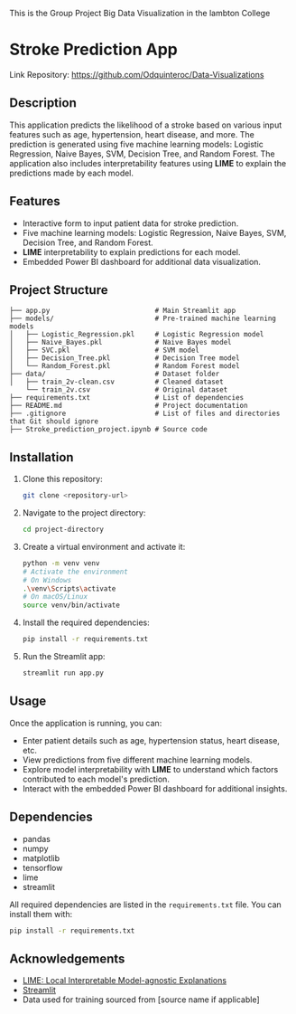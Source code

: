 This is the Group Project Big Data Visualization in the lambton College

# Stroke Prediction App

Link Repository: https://github.com/Odquinteroc/Data-Visualizations

## Description

This application predicts the likelihood of a stroke based on various input features such as age, hypertension, heart disease, and more. The prediction is generated using five machine learning models: Logistic Regression, Naive Bayes, SVM, Decision Tree, and Random Forest. The application also includes interpretability features using **LIME** to explain the predictions made by each model.

## Features
- Interactive form to input patient data for stroke prediction.
- Five machine learning models: Logistic Regression, Naive Bayes, SVM, Decision Tree, and Random Forest.
- **LIME** interpretability to explain predictions for each model.
- Embedded Power BI dashboard for additional data visualization.

## Project Structure
```
├── app.py                          # Main Streamlit app
├── models/                         # Pre-trained machine learning models
│   ├── Logistic_Regression.pkl     # Logistic Regression model
│   ├── Naive_Bayes.pkl             # Naive Bayes model
│   ├── SVC.pkl                     # SVM model
│   ├── Decision_Tree.pkl           # Decision Tree model
│   └── Random_Forest.pkl           # Random Forest model
├── data/                           # Dataset folder
│   ├── train_2v-clean.csv          # Cleaned dataset
    └── train_2v.csv                # Original dataset  
├── requirements.txt                # List of dependencies
├── README.md                       # Project documentation
├── .gitignore                      # List of files and directories that Git should ignore 
├── Stroke_prediction_project.ipynb # Source code
```

## Installation

1. Clone this repository:
   ```bash
   git clone <repository-url>
   ```

2. Navigate to the project directory:
   ```bash
   cd project-directory
   ```

3. Create a virtual environment and activate it:
   ```bash
   python -m venv venv
   # Activate the environment
   # On Windows
   .\venv\Scripts\activate
   # On macOS/Linux
   source venv/bin/activate
   ```

4. Install the required dependencies:
   ```bash
   pip install -r requirements.txt
   ```

5. Run the Streamlit app:
   ```bash
   streamlit run app.py
   ```

## Usage

Once the application is running, you can:
- Enter patient details such as age, hypertension status, heart disease, etc.
- View predictions from five different machine learning models.
- Explore model interpretability with **LIME** to understand which factors contributed to each model's prediction.
- Interact with the embedded Power BI dashboard for additional insights.

## Dependencies

- pandas
- numpy
- matplotlib
- tensorflow
- lime
- streamlit

All required dependencies are listed in the `requirements.txt` file. You can install them with:
```bash
pip install -r requirements.txt
```

## Acknowledgements

- [LIME: Local Interpretable Model-agnostic Explanations](https://github.com/marcotcr/lime)
- [Streamlit](https://www.streamlit.io/)
- Data used for training sourced from [source name if applicable]